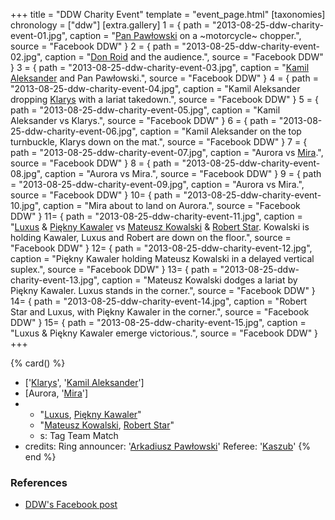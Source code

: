 +++
title = "DDW Charity Event"
template = "event_page.html"
[taxonomies]
chronology = ["ddw"]
[extra.gallery]
1 = { path = "2013-08-25-ddw-charity-event-01.jpg", caption = "[Pan Pawłowski](@/w/pan-pawlowski.md) on a ~motorcycle~ chopper.", source = "Facebook DDW" }
2 = { path = "2013-08-25-ddw-charity-event-02.jpg", caption = "[Don Roid](@/w/don-roid.md) and the audience.", source = "Facebook DDW" }
3 = { path = "2013-08-25-ddw-charity-event-03.jpg", caption = "[Kamil Aleksander](@/w/kamil-aleksander.md) and Pan Pawłowski.", source = "Facebook DDW" }
4 = { path = "2013-08-25-ddw-charity-event-04.jpg", caption = "Kamil Aleksander dropping [Klarys](@/w/klarys.md) with a lariat takedown.", source = "Facebook DDW" }
5 = { path = "2013-08-25-ddw-charity-event-05.jpg", caption = "Kamil Aleksander vs Klarys.", source = "Facebook DDW" }
6 = { path = "2013-08-25-ddw-charity-event-06.jpg", caption = "Kamil Aleksander on the top turnbuckle, Klarys down on the mat.", source = "Facebook DDW" }
7 = { path = "2013-08-25-ddw-charity-event-07.jpg", caption = "Aurora vs [Mira](@/w/mira.md).", source = "Facebook DDW" }
8 = { path = "2013-08-25-ddw-charity-event-08.jpg", caption = "Aurora vs Mira.", source = "Facebook DDW" }
9 = { path = "2013-08-25-ddw-charity-event-09.jpg", caption = "Aurora vs Mira.", source = "Facebook DDW" }
10= { path = "2013-08-25-ddw-charity-event-10.jpg", caption = "Mira about to land on Aurora.", source = "Facebook DDW" }
11= { path = "2013-08-25-ddw-charity-event-11.jpg", caption = "[Luxus](@/w/luxus.md) & [Piękny Kawaler](@/w/piekny-kawaler.md) vs [Mateusz Kowalski](@/w/mateusz-kowalski.md) & [Robert Star](@/w/robert-star.md). Kowalski is holding Kawaler, Luxus and Robert are down on the floor.", source = "Facebook DDW" }
12= { path = "2013-08-25-ddw-charity-event-12.jpg", caption = "Piękny Kawaler holding Mateusz Kowalski in a delayed vertical suplex.", source = "Facebook DDW" }
13= { path = "2013-08-25-ddw-charity-event-13.jpg", caption = "Mateusz Kowalski dodges a lariat by Piękny Kawaler. Luxus stands in the corner.", source = "Facebook DDW" }
14= { path = "2013-08-25-ddw-charity-event-14.jpg", caption = "Robert Star and Luxus, with Piękny Kawaler in the corner.", source = "Facebook DDW" }
15= { path = "2013-08-25-ddw-charity-event-15.jpg", caption = "Luxus & Piękny Kawaler emerge victorious.", source = "Facebook DDW" }
+++

{% card() %}
- ['[Klarys](@/w/klarys.md)', '[Kamil Aleksander](@/w/kamil-aleksander.md)']
- [Aurora, '[Mira](@/w/mira.md)']
- - "[Luxus](@/w/luxus.md), [Piękny Kawaler](@/w/piekny-kawaler.md)"
  - "[Mateusz Kowalski](@/w/mateusz-kowalski.md), [Robert Star](@/w/robert-star.md)"
  - s: Tag Team Match
- credits:
    Ring announcer: '[Arkadiusz Pawłowski](@/w/pan-pawlowski.md)'
    Referee: '[Kaszub](@/w/kaszub.md)'
{% end %}

### References

* [DDW's Facebook post](https://www.facebook.com/DoOrDieWrestling/posts/pfbid02vLzgMQrWFzdRQY9hGL1ysh71w69QSCwZAqU6ZYr9u6ZmPdkPeyJCvUXZ48mVAK9Bl)
